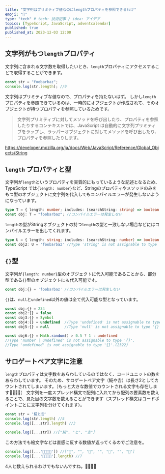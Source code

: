 ```yaml
---
title: "文字列はプリミティブ値なのにlengthプロパティを参照できるわけ"
emoji: "🎄"
type: "tech" # tech: 技術記事 / idea: アイデア
topics: [TypeScript, JavaScript, adventcalendar]
published: true
published_at: 2023-12-03 12:00
---
```


## 文字列がもつ`length`プロパティ

文字列に含まれる文字数を取得したいとき、`length`プロパティにアクセスすることで取得することができます。

```ts
const str = "foobarbaz";
console.log(str.length); //9
```


文字列はプリミティブな値なので、プロパティを持たないはず。
しかし`length`プロパティを参照できているのは、一時的にオブジェクトが作成されて、そのオブジェクトが持つプロパティを参照しているためです。

> 文字列プリミティブに対してメソッドを呼び出したり、プロパティを参照したりするコンテキストでは、JavaScript は自動的に文字列プリミティブをラップし、ラッパーオブジェクトに対してメソッドを呼び出したり、プロパティを参照したりします。

 https://developer.mozilla.org/ja/docs/Web/JavaScript/Reference/Global_Objects/String

## `length` プロパティと型

文字列が`length`というプロパティを実質的にもっているような記述となるため、TypeScript では`{length: number}`など、Stringのプロパティやメソッドのみをもつ型のオブジェクトに文字列を代入してもコンパイルエラーが発生しないようになっています。

```ts
type T = { length: number; includes: (searchString: string) => boolean };
const obj: T = "foobarbaz"; //コンパイルエラーは発生しない
```
```length```の型がStringオブジェクトの持つ```length```の型と一致しない場合などにはコンパイルエラーを出してくれます。
```ts
type U = { length: string; includes: (searchString: number) => boolean };
const obj2: U = 'foobarbaz' //Type 'string' is not assignable to type 'U'.2322)
```
## `{}`型
文字列が```{length: number}```型のオブジェクトに代入可能であることから、部分型である```{}```型のオブジェクトにも代入可能です。
```ts
const obj:{} = 'foobarbaz' //コンパイルエラーは発生しない
```

`{}`は、`null`と`undefined`以外の値は全て代入可能な型となっています。
```ts
const obj:{} = 234
const obj2:{} = false
const obj3:{} = Symbol
const obj4:{} = undefined  //Type 'undefined' is not assignable to type '{}'.(2322)
const obj5:{} = null       //Type 'null' is not assignable to type '{}'.(2322)

const obj6:{} = Math.random() > 0.5 ? 1 : undefined
//Type 'number | undefined' is not assignable to type '{}'.
//Type 'undefined' is not assignable to type '{}'.(2322)
```

## サロゲートペア文字に注意
`length`プロパティは文字数をあらわしているのではなく、コードユニットの数をあらわしています。
そのため、サロゲートペア文字（𩸽や𠮷）は長さ2としてカウントされてしまいます。（もっと大きな数値でカウントされる文字も存在します👨‍👩‍👧‍👧）
文字列を一度スプレッド構文で配列に入れてから配列の要素数を数えることで、見た目の文字数を数えることができます（スプレッド構文はコードポイントごとに文字列を分けてくれます）。
```ts
const str = '𩸽と𠮷'
console.log(str.length) //5
console.log([...str].length) //3

console.log([...str]) //["𩸽", "と", "𠮷"] 
```

この方法でも絵文字などは直感に反する数値が返ってくるのでご注意を。
```ts
console.log([...'👨‍👩‍👧‍👧']) //["👨", "‍", "👩", "‍", "👧", "‍", "👧"] 
console.log([...'👨‍👩‍👧‍👧'].length) //7
```
4人と数えられるわけでもないんですね。👨👩👧👧